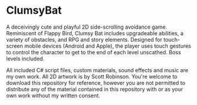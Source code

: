 # ClumsyBat
A deceivingly cute and playful 2D side-scrolling avoidance game.  Reminiscent of Flappy Bird, Clumsy Bat includes upgradeable abilities, a variety of obstacles, and RPG and story elements. Designed for touch-screen mobile devices (Android and Apple), the player uses touch gestures to control the character to get to the end of each level unscathed. Boss levels included.

All included C# script files, custom materials, sound effects and music are my own work. All 2D artwork is by Scott Robinson. You're welcome to download this repository for reference, however you are not permitted to distribute any of the material contained in this repository with or as your own work without my written consent.

